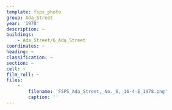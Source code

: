 ```yaml
---
template: fsps_photo
group: Ada_Street
year: '1978'
description: ~
buildings:
    - Ada_Street/6_Ada_Street
coordinates: ~
heading: ~
classification: ~
section: ~
cell: ~
film_roll: ~
files:
    -
        filename: 'FSPS_Ada_Street,_No._6,_16-4-E_1978.png'
        caption: ''
---
```

